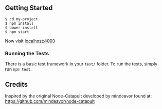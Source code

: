 

## Getting Started

```
$ cd my-project
$ npm install
$ bower install
$ npm start
```

Now visit [localhost:4000](http://localhost:4000/)

### Running the Tests

There is a basic test framework in your `test/` folder. To run the tests, simply run `npm test`.

## Credits
Inspired by the original Node-Catapult developed by mindeavor found at: https://github.com/mindeavor/node-catapult
